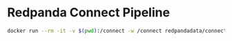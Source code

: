 # Redpanda Connect Pipeline

```bash
docker run --rm -it -v $(pwd):/connect -w /connect redpandadata/connect:4.58 run -r "resources/*.yaml"
```
